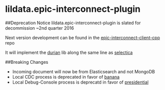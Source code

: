 # lildata.epic-interconnect-plugin

##Deprecation Notice
lildata.epic-interconnect-plugin is slated for decommission ~2nd quarter 2016

Next version development can be found in the [epic-interconnect-client-cpp](https://github.com/htaox/epic-interconnect-client-cpp) repo

It will implement the [durian](https://github.com/htaox/durian) lib along the same line as [selectica](https://github.com/htaox/selectica-client-cpp)

##Breaking Changes
- Incoming document will now be from Elasticsearch and not MongoDB
- Local CDC process is deprecated in favor of [banana](https://github.com/htaox/banana)
- Local Debug-Console process is deprecatd in favor of [presidential](https://github.com/htaox/presidential)